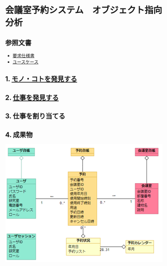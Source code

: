 # 会議室予約システム　オブジェクト指向分析

## 参照文書
- [要求仕様書](../requirement/README.md)
- [ユースケース](../usecase/README.md)


## 1. [モノ・コトを発見する](./domain_modeling.md)

## 2. [仕事を発見する](./robustness_analysis.md)



## 3. 仕事を割り当てる

## 4. 成果物
<img src="img/domain_model.png">